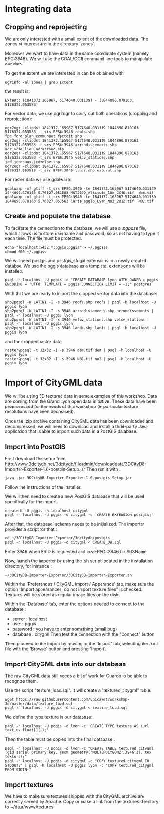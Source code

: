 Integrating data
================

Cropping and reprojecting
-------------------------

We are only interested with a small extent of the downloaded data. The zones of interest are in the directory 'zones'.

Moreover we want to have data in the same coordinate system (namely EPG:3946). We will use the GDAL/OGR command line tools to manipulate our data.

To get the extent we are interested in can be obtained with:

    ogrinfo -al zones | grep Extent

the result is:

    Extent: (1841372.165967, 5174640.031139) - (1844890.870163, 5176327.053583)

For vector data, we use ogr2ogr to carry out both operations (cropping and reprojection):

    ogr2ogr -clipdst 1841372.165967 5174640.031139 1844890.870163 5176327.053583 -t_srs EPSG:3946 roofs.shp fpc_fond_plan_communaut_fpctoit.shp
    ogr2ogr -clipdst 1841372.165967 5174640.031139 1844890.870163 5176327.053583 -t_srs EPSG:3946 arrondissements.shp adr_voie_lieu.adrarrond.shp
    ogr2ogr -clipdst 1841372.165967 5174640.031139 1844890.870163 5176327.053583 -t_srs EPSG:3946 velov_stations.shp jcd_jcdecaux.jcdvelov.shp
    ogr2ogr -clipdst 1841372.165967 5174640.031139 1844890.870163 5176327.053583 -t_srs EPSG:3946 lands.shp natural.shp

For raster data we use gdalwarp:

    gdalwarp -of gtiff -t_srs EPSG:3946 -te 1841372.165967 5174640.031139 1844890.870163 5176327.053583 MNT2009_Altitude_10m_CC46.tif  dem.tif
    gdalwarp -of gtiff -t_srs EPSG:3946 -te 1841372.165967 5174640.031139 1844890.870163 5176327.053583 Carte_agglo_Lyon_NO2_2012.tif  N02.tif


Create and populate the database
--------------------------------

To facilitate the connection to the database, we will use a *.pgpass* file, which allows us to store username and password, so as not having to type it each time. The file must be protected.

    echo "localhost:5432:*:pggis:pggis" > ~/.pgpass
    chmod 600 ~/.pgpass

We will need postgis and postgis_sfcgal extensions in a newly created databse. We use the pggis database as a template, extensions will be installed.

    psql -h localhost -U pggis -c "CREATE DATABASE lyon WITH OWNER = pggis ENCODING = 'UTF8' TEMPLATE = pggis CONNECTION LIMIT = -1;" postgres

With that we are ready to import the cropped vector data into the database:

    shp2pgsql -W LATIN1 -I -s 3946 roofs.shp roofs | psql -h localhost -U pggis lyon
    shp2pgsql -W LATIN1 -I -s 3946 arrondissements.shp arrondissements | psql -h localhost -U pggis lyon
    shp2pgsql -W LATIN1 -I -s 3946 velov_stations.shp velov_stations | psql -h localhost -U pggis lyon
    shp2pgsql -W LATIN1 -I -s 3946 lands.shp lands | psql -h localhost -U pggis lyon

and the cropped raster data:

    raster2pgsql -t 32x32 -I -s 3946 dem.tif dem | psql -h localhost -U pggis lyon
    raster2pgsql -t 32x32 -I -s 3946 N02.tif no2 | psql -h localhost -U pggis lyon


Import of CityGML data
======================

We will be using 3D textured data in some examples of this workshop. Data are coming from the Grand Lyon open data initiative. These data have been preprocessed for the needs of this workshop (in particular texture resolutions have been decreased).

Once the .zip archive containing CityGML data has been downloaded and decompressed, we will need to download and install a thrid-party Java application that is able to import such data in a PostGIS database.

Import into PostGIS
------------------------------

First download the setup from
http://www.3dcitydb.net/3dcitydb/fileadmin/downloaddata/3DCityDB-Importer-Exporter-1.6-postgis-Setup.jar
Then run it with :

    java -jar 3DCityDB-Importer-Exporter-1.6-postgis-Setup.jar

Follow the instructions of the installer.

We will then need to create a new PostGIS database that will be used specifically for the import.

    createdb -U pggis -h localhost citygml
    psql -h localhost -U pggis -d citygml -c 'CREATE EXTENSION postgis;'
    
After that, the database' schema needs to be initialized. The importer provides a script for that :

    cd ~/3DCityDB-Importer-Exporter/3dcitydb/postgis
    psql -h localhost -U pggis -d citygml < CREATE_DB.sql
    
Enter 3946 when SRID is requested and crs:EPSG::3946 for SRSName.
    
Now, launch the importer by using the .sh script located in the installation directory, for instance :

    ~/3DCityDB-Importer-Exporter/3DCityDB-Importer-Exporter.sh
    
Within the 'Preferences / CityGML import / Apperance' tab, make sure the option "Import appearances, do not import texture files" is checked. Textures will be stored as regular image files on the disk.

Within the 'Database' tab, enter the options needed to connect to the database :
* server : localhost
* user : pggis
* password : you have to enter something (small bug)
* database : citygml
Then test the connection with the "Connect" button

Then proceed to the import by moving to the 'Import' tab, selecting the .xml file with the 'Browse' button and pressing 'Import'.


Import CityGML data into our database
-------------------------------------

The raw CityGML data still needs a bit of work for Cuardo to be able to recognize them.

Use the script "texture_load.sql". It will create a "textured_citygml" table.

    wget https://raw.githubusercontent.com/vpicavet/workshop-3d/master/data/texture_load.sql
    psql -h localhost -U pggis -d citygml < texture_load.sql

We define the type texture in our database:

    psql -h localhost -U pggis -d lyon -c 'CREATE TYPE texture AS (url text,uv float[][]);'


Then the table must be copied into the final database :

    psql -h localhost -U pggis -d lyon -c "CREATE TABLE textured_citygml (gid serial primary key, geom geometry('MULTIPOLYGONZ',3946,3), tex texture);"
    psql -h localhost -U pggis -d citygml -c "COPY textured_citygml TO STDOUT;" | psql -h localhost -U pggis lyon -c "COPY textured_citygml FROM STDIN;"

Import textures
---------------

We have to make sure textures shipped with the CityGML archive are correctly served by Apache. Copy or make a link from the textures directory to ~/data/www/textures

